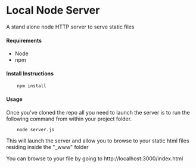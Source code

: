 # Local Node Server

A stand alone node HTTP server to serve static files

#### Requirements
* Node
* npm
    
#### Install Instructions

```npm
    npm install
 ```

#### Usage
Once you've cloned the repo all you need to launch the server is to run the following command from within your project folder.
```npm
    node server.js
 ```
 
 This will launch the server and allow you to browse to your static html files residing inside the "_www" folder
 
You can browse to your file by going to http://localhost:3000/index.html